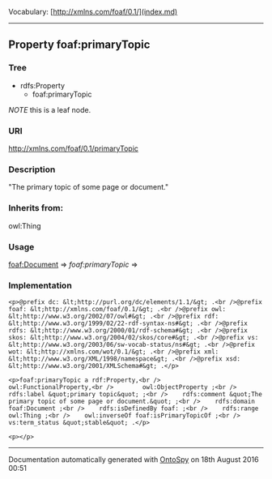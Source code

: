 Vocabulary: [http://xmlns.com/foaf/0.1/](index.md) 



---	
	




    


## Property foaf:primaryTopic


### Tree

* rdfs:Property
    * foaf:primaryTopic





*NOTE* this is a leaf node.


### URI
http://xmlns.com/foaf/0.1/primaryTopic

### Description
&quot;The primary topic of some page or document.&quot;


### Inherits from:
owl:Thing



### Usage


[foaf:Document](class-5-foafdocument.md) 
=&gt;&nbsp;_foaf:primaryTopic_&nbsp;=&gt;&nbsp;[](.md)

### Implementation
```
<p>@prefix dc: &lt;http://purl.org/dc/elements/1.1/&gt; .<br />@prefix foaf: &lt;http://xmlns.com/foaf/0.1/&gt; .<br />@prefix owl: &lt;http://www.w3.org/2002/07/owl#&gt; .<br />@prefix rdf: &lt;http://www.w3.org/1999/02/22-rdf-syntax-ns#&gt; .<br />@prefix rdfs: &lt;http://www.w3.org/2000/01/rdf-schema#&gt; .<br />@prefix skos: &lt;http://www.w3.org/2004/02/skos/core#&gt; .<br />@prefix vs: &lt;http://www.w3.org/2003/06/sw-vocab-status/ns#&gt; .<br />@prefix wot: &lt;http://xmlns.com/wot/0.1/&gt; .<br />@prefix xml: &lt;http://www.w3.org/XML/1998/namespace&gt; .<br />@prefix xsd: &lt;http://www.w3.org/2001/XMLSchema#&gt; .</p>

<p>foaf:primaryTopic a rdf:Property,<br />        owl:FunctionalProperty,<br />        owl:ObjectProperty ;<br />    rdfs:label &quot;primary topic&quot; ;<br />    rdfs:comment &quot;The primary topic of some page or document.&quot; ;<br />    rdfs:domain foaf:Document ;<br />    rdfs:isDefinedBy foaf: ;<br />    rdfs:range owl:Thing ;<br />    owl:inverseOf foaf:isPrimaryTopicOf ;<br />    vs:term_status &quot;stable&quot; .</p>

<p></p>
```










---

Documentation automatically generated with [OntoSpy](http://ontospy.readthedocs.org/ "Open") on 18th August 2016 00:51